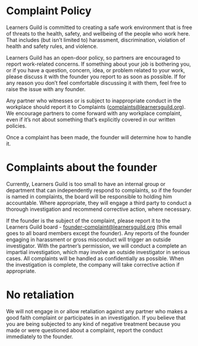 # Complaint Policy

Learners Guild is committed to creating a safe work environment that is free of threats to the health, safety, and wellbeing of the people who work here. That includes (but isn’t limited to) harassment, discrimination, violation of health and safety rules, and violence.

Learners Guild has an open-door policy, so partners are encouraged to report work-related concerns. If something about your job is bothering you, or if you have a question, concern, idea, or problem related to your work, please discuss it with the founder you report to as soon as possible. If for any reason you don’t feel comfortable discussing it with them, feel free to raise the issue with any founder.

Any partner who witnesses or is subject to inappropriate conduct in the workplace should report it to Complaints (complaints@learnersguild.org). We encourage partners to come forward with any workplace complaint, even if it’s not about something that’s explicitly covered in our written policies.

Once a complaint has been made, the founder will determine how to handle it.

# Complaints about the founder

Currently, Learners Guild is too small to have an internal group or department  that can independently respond to complaints, so if the founder is named in complaints, the board will be responsible to holding him accountable.  Where appropriate, they will engage a third party to conduct a thorough investigation and recommend corrective action, where necessary.

If the founder is the subject of the complaint, please report it to the Learners Guild board - founder-complaint@learnersguild.org (this email goes to all board members except the founder). Any reports of the founder engaging in harassment or gross misconduct will trigger an outside investigator. With the partner’s permission, we will conduct a complete an impartial investigation, which may involve an outside investigator in serious cases. All complaints will be handled as confidentially as possible. When the investigation is complete, the company will take corrective action if appropriate.

# No retaliation

We will not engage in or allow retaliation against any partner who makes a good faith complaint or participates in an investigation. If you believe that you are being subjected to any kind of negative treatment because you made or were questioned about a complaint, report the conduct immediately to the founder.
